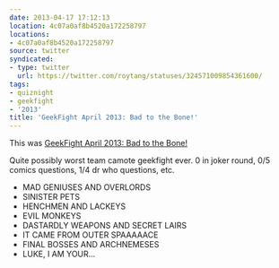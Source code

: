 ```yaml
---
date: 2013-04-17 17:12:13
location: 4c07a0af8b4520a172258797
locations:
- 4c07a0af8b4520a172258797
source: twitter
syndicated:
- type: twitter
  url: https://twitter.com/roytang/statuses/324571009854361600/
tags:
- quiznight
- geekfight
- '2013'
title: 'GeekFight April 2013: Bad to the Bone!'
---
```


This was [GeekFight April 2013: Bad to the Bone!](https://www.facebook.com/events/235021759976369/)

Quite possibly worst team camote geekfight ever. 0 in joker round, 0/5 comics questions, 1/4 dr who questions, etc.

- MAD GENIUSES AND OVERLORDS
- SINISTER PETS
- HENCHMEN AND LACKEYS
- EVIL MONKEYS
- DASTARDLY WEAPONS AND SECRET LAIRS
- IT CAME FROM OUTER SPAAAAACE
- FINAL BOSSES AND ARCHNEMESES
- LUKE, I AM YOUR...